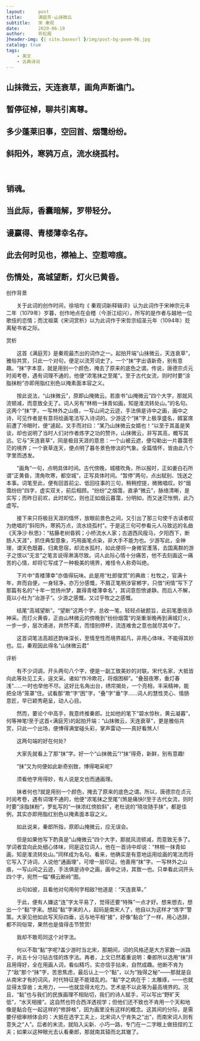 ```yaml
---
layout:     post
title:      满庭芳·山抹微云
subtitle:   宋 秦观
date:       2020-06-19
author:     听松阁
}header-img: {{ site.baseurl }/img/post-bg-poem-06.jpg
catalog: true
tags:
    - 美文
    - 古典诗词
---
```


## 山抹微云，天连衰草，画角声断谯门。
## 暂停征棹，聊共引离尊。
## 多少蓬莱旧事，空回首、烟霭纷纷。
## 斜阳外，寒鸦万点，流水绕孤村。
&nbsp;
## 销魂。
## 当此际，香囊暗解，罗带轻分。
## 谩赢得、青楼薄幸名存。
## 此去何时见也，襟袖上、空惹啼痕。
## 伤情处，高城望断，灯火已黄昏。



创作背景

　　关于此词的创作时间，徐培均《 秦观词新释辑评》认为此词作于宋神宗元丰二年（1079年）岁暮，创作地点在会稽（今浙江绍兴），所写的是作者与越地一位歌伎的恋情；而沈祖棻《宋词赏析》以为此词作于宋哲宗绍圣元年（1094年）贬离秘书省之际。 



赏析

　　这首《满庭芳》是秦观最杰出的词作之一。起拍开端“山抹微云，天连衰草”，雅俗共赏，只此一个对句，便足以流芳词史了。一个“抹”字出语新奇，别有意趣。“抹”字本意，就是用别一个颜色，掩去了原来的底色之谓。传说，唐德宗贞元时阅考卷，遇有词理不通的，他便“浓笔抹之至尾”。至于古代女流，则时时要“涂脂抹粉”亦即用脂红别色以掩素面本容之义。

　　按此说法，“山抹微云”，原即山掩微云。若直书“山掩微云”四个大字，那就风流顿减，而意致全无了。词人另有“林梢一抹青如画，知是淮流转处山。”的名句。这两个“抹”字，一写林外之山痕，一写山间之云迹，手法俱是诗中之画，画中之诗，可见作者是有意将绘画笔法写入诗词的。少游这个“抹”字上极享盛名，婿宴席前遭了冷眼时，便“遽起，叉手而对曰：”某乃山抹微云女婿也！“以至于其虽是笑谈，却也说明了当时人们对作者炼字之功的赞许。山抹微云，非写其高，概写其远。它与”天连衰草“，同是极目天涯的意思：一个山被云遮，便勾勒出一片暮霭苍茫的境界；一个衰草连天，便点明了暮冬景色惨淡的气象。全篇情怀，皆由此八个字里而透发。

　　“画角”一句，点明具体时间。古代傍晚，城楼吹角，所以报时，正如姜白石所谓“正黄昏，清角吹寒，都空城”，正写具体时间。“暂停”两句，点出赋别、饯送之本事。词笔至此，便有回首前尘、低回往事的三句，稍稍控提，微微唱叹。妙“烟霭纷纷”四字，虚实双关，前后相顾。“纷纷”之烟霭，直承“微云”，脉络清晰，是实写；而昨日前欢，此时却忆，则也正如烟云暮霭，分明如，而又迷茫怅惘，此乃虚写。

　　接下来只将极目天涯的情怀，放眼前景色之间，又引出了那三句使千古读者叹为绝唱的“斜阳外，寒鸦万点，流水绕孤村”。于是这三句可参看元人马致远的名曲《天净沙·秋思》：“枯藤老树昏鸦；小桥流水人家；古道西风瘦马，夕阳西下，断肠人天涯”，抓住典型意象，巧用画笔点染，非大手不能为也。少游写此，全神理，谓天色既暮，归禽思宿，却流水孤村，如此便将一身微官濩落，去国离群的游子之恨以“无言”之笔言说得淋漓尽致。词人此际心情十分痛苦，他不去刻画这一痛苦的心情，却将它写成了一种极美的境界，难怪令人称奇叫绝。

　　下片中“青楼薄幸”亦值得玩味。此是用“杜郎俊赏”的典故：杜牧之，官满十年，弃而自便，一身轻净，亦万分感慨，不屑正笔稍涉宦郴字，只借“闲情”写下了那篇有名的“十年一觉扬州梦，赢得青楼薄幸名”，其词意怨愤谑静。而后人不解，竟以小杜为“冶游子”。少游之感慨，又过乎牧之之感慨。

　　结尾“高城望断”。“望断”这两个字，总收一笔，轻轻点破题旨，此前笔墨倍添神采。而灯火黄昏，正由山林微云的傍晚到“纷纷烟霭”的渐重渐晚再到满城灯火，一步一步，层次递进，井然不紊，而惜别停杯，流连难舍之意也就尽其中了。

　　这首词笔法高超还韵味深长，至情至性而境界超凡，非用心体味，不能得其妙也。后，秦观因此得名“山抹微云君”





评析

　　有不少词调，开头两句八个字，便是一副工致美妙的对联。宋代名家，大抵皆向此等处见工夫，逞文采。诸如“作冷欺花，将烟困柳”。“叠鼓夜寒，垂灯春浅”……一时也举他不尽。这好比名角出台，绣帘揭处，一个亮相，丰采精神，能把全场“笼罩”住。试看那“欺”字“困”字，“叠”字“垂”字……词人的慧性灵心、情肠意匠，早已颖秀葩呈，动人心目。

　　然而，要论个中高手，我意终推秦郎。比如他的笔下“碧水惊秋，黄云凝暮”，何等神笔!至于这首<满庭芳)的起拍开端：“山抹微云，天连衰草”，更是雅俗共赏，只此一个出场，便博得满堂碰头彩，掌声雷动——真好看煞人!

　　这两句端的好在何处?

　　大家先就看上了那“抹”字。好一个“山抹微云”!“抹”得奇，新鲜，别有意趣!

　　“抹”又为何便如此新奇别致，博得喝采呢?

　　须看他字用得妙，有人说是文也而通画理。

　　抹者何也?就是用别一个颜色，掩去了原来的底色之谓。所以，唐德宗在贞元时阅考卷，遇有词理不通的，他便“浓笔抹之至尾”(煞是痛快)!至于古代女流，则时时要“涂脂抹粉”，罗虬写的“一抹浓红傍脸斜”，老杜说的“晓妆随手抹”，都是佳例，其实亦即用脂红别色以掩素面本容之义。

　　如此说来，秦郎所指，原即山掩微云，应无误会。

　　但是如果他写下酌真是“山掩微云”四个大字，那就风流顿减，而意致无多了。学词者宜向此处细心体味，同是这位词人，他在一首诗中却说：“林梢一抹青如画，知是淮流转处山。”同样成为名句。看来，他确实是有意地运用绘画的笔法而将它写入了诗词，人说他“通画理”，可增一层印证。他善用“抹”字。一写林外之山痕，一写山间之云迹，手法俱是诗中之画，画中之诗，其致一也。只单看此词开头四个字，宛然一幅“横云断岭”图。

　　出句如彼，且看他对句用何字相敌?他道是：“天连衰草。”

　　于此，便有人嫌这“连”字太平易了，觉得还要“特殊”一点才好。想来想去，想出一个“黏”字来。想起“黏”字来的人，起码是南宋人了，他自以为这样才“炼字”警策。大家见他如此写天际四垂，远与地平相“接”，好像“黏合”了一样，用心选辞，都不同俗常，果然也是值得击节赞赏!

　　我却不敢苟同这个对字法。

　　何以不取“黏”字呢?盖少游时当北宋，那期间，词的风格还是大方家数一派路子，尚五十分刁钻古怪的炼字法。再者，上文已然着重说明：秦郎所以选用“抹”并且用得好，全在用画人词，看似精巧，实亦信手拈来，自然成趣。他断不肯为了“敌”那个“抹”字，苦思焦虑，最后认上一个“黏”，以为“独得之秘”——那就是自从南宋才有的词风，时代特征是不能错乱的。“黏”字之病在于：太雕琢，——也就显得太穿凿；太用力，——也就显得太吃力。艺术是不以此等为最高境界的。况且，“黏”也与我们的民族画理不相贴切，我们的诗人赋手，可以写出“野旷天低”，“水天相接”。这自然也符合西洋透视学；但他们还不致也不肯用一个天和地像是黏合在一起这样的“修辞格”，因为画里没有这样的概念。这其间的分际，是需要仔细审辨体会的：大抵在选字工夫上，北宋词人宁肯失之“出”，而南宋词人则有意失之“人”。后者的末流，就陷入尖新、小巧一路，专门在一二字眼上做扭捏的工夫；如果以这种眼光去认看秦郎，那就南其辕而北其辙了。

